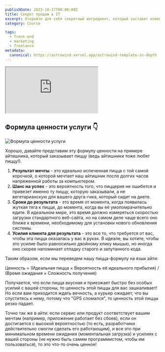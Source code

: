 ```yaml
---
publishDate: 2023-10-17T00:00:00Z
title: Секрет продаж в IT
excerpt: Откройте для себя секретный ингредиент, который заставит клиентов жаждать ваших услуг.
category: Course

tags:
  - front-end
  - marketing
  - freelance
metadata:
  canonical: https://astrowind.vercel.app/astrowind-template-in-depth
---
```


<iframe className="lg:aspect-video md:aspect-square aspect-[9/16] w-full rounded-md bg-slate-300 " src="https://drive.google.com/file/d/1VYkh3Flf1nQdN2-wm8AGFrojlMj65DFy/preview" allow="autoplay"></iframe>

## Формула ценности услуги 👇

![Формула ценности услуги](~/assets/images/offer-formula.png)

Хорошо, давайте представим эту формулу ценности на примере айтишника, который заказывает пиццу (ведь айтишники тоже любят пиццу!).

1. **Результат мечты** - это идеально испеченная пицца с той самой корочкой, о которой мечтает наш айтишник после долгих часов напряженной работы за компьютером.
2. **Шанс на успех** - это вероятность того, что пиццерия не ошибется и привезет именно ту пиццу, которую заказывали, а не вегетарианскую для вашего друга-гика, который сидит на диете.
3. **Сроки до результата** - это время от момента, когда появилась жуткая тяга к пицце, до момента, когда вы её умопомрачительно едите. В идеальном мире, это время должно измеряться скоростью загрузки стандартного веб-сайта, но на самом деле чаще всего оно ближе к времени, необходимому для установки нового обновления системы.
4. **Усилия клиента для результата** - это все то, что требуется от вас, чтобы эта пицца оказалась у вас в руках. В идеале, вы хотите, чтобы это усилие было равносильно двойному клику мышью, но иногда оно скорее напоминает отладку старого и запутанного кода.

Таким образом, если мы переведем нашу пицца-формулу на язык айти:

Ценность = (Идеальная пицца × Вероятность её идеального прибытия) / (Время ожидания × Сложность получения)

Получается, что если пицца вкусная и приезжает быстро без особых усилий с вашей стороны, то ценность этой пиццы для вас зашкаливает! Но если вам приходится ждать вечность, а курьер ожидает, что вы спуститесь к нему, потому что "GPS сломался", то ценность этой пиццы резко падает.

Точно так же в айти: если сервис или продукт соответствует вашим мечтам (например, приложение работает без сбоев), если он достигается с высокой вероятностью (то есть, разработчики действительно смогли сделать его работающим), и все это при минимальном времени ожидания (моментальная загрузка) и усилиях с вашей стороны (не нужно быть самим программистом, чтобы им пользоваться), то это что-то очень ценное!
